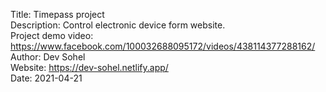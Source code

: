 
Title: Timepass project
<br/>
Description: Control electronic device form website.
<br/>
Project demo video: https://www.facebook.com/100032688095172/videos/438114377288162/
<br/>
Author: Dev Sohel
<br/>
Website: https://dev-sohel.netlify.app/
<br/>
Date: 2021-04-21

